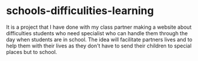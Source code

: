 # schools-difficulities-learning
It is a project that I have done with my class partner making a website about difficulties students who need specialist who can handle them through the day when students are in school. The idea will facilitate partners lives and to help them with their lives as they don't have to send their children to special places but to school.
